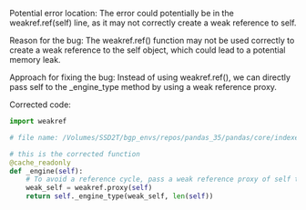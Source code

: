 Potential error location: The error could potentially be in the weakref.ref(self) line, as it may not correctly create a weak reference to self.

Reason for the bug: The weakref.ref() function may not be used correctly to create a weak reference to the self object, which could lead to a potential memory leak.

Approach for fixing the bug: Instead of using weakref.ref(), we can directly pass self to the _engine_type method by using a weak reference proxy.

Corrected code:

```python
import weakref

# file name: /Volumes/SSD2T/bgp_envs/repos/pandas_35/pandas/core/indexes/period.py

# this is the corrected function
@cache_readonly
def _engine(self):
    # To avoid a reference cycle, pass a weak reference proxy of self to _engine_type.
    weak_self = weakref.proxy(self)
    return self._engine_type(weak_self, len(self))
```